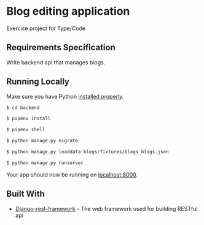 # Blog editing application

Exercise project for Type/Code

## Requirements Specification

Write backend api that manages blogs.

## Running Locally

Make sure you have Python [installed properly](http://install.python-guide.org).

```sh
$ cd backend

$ pipenv install

$ pipenv shell

$ python manage.py migrate

$ python manage.py loaddata blogs/fixtures/blogs_blogs.json

$ python manage.py runserver
```

Your app should now be running on [localhost:8000](http://localhost:8000/).

## Built With

* [Django-rest-framework](http://www.django-rest-framework.org/) - The web
  framework used for building RESTful api
